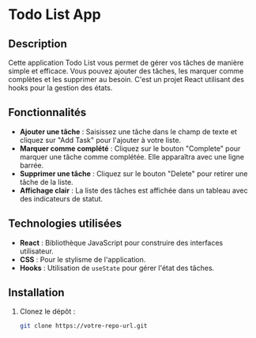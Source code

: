 # Todo List App

## Description

Cette application Todo List vous permet de gérer vos tâches de manière simple et efficace. Vous pouvez ajouter des tâches, les marquer comme complètes et les supprimer au besoin. C'est un projet React utilisant des hooks pour la gestion des états.

## Fonctionnalités

- **Ajouter une tâche** : Saisissez une tâche dans le champ de texte et cliquez sur "Add Task" pour l'ajouter à votre liste.
- **Marquer comme complété** : Cliquez sur le bouton "Complete" pour marquer une tâche comme complétée. Elle apparaîtra avec une ligne barrée.
- **Supprimer une tâche** : Cliquez sur le bouton "Delete" pour retirer une tâche de la liste.
- **Affichage clair** : La liste des tâches est affichée dans un tableau avec des indicateurs de statut.

## Technologies utilisées

- **React** : Bibliothèque JavaScript pour construire des interfaces utilisateur.
- **CSS** : Pour le stylisme de l'application.
- **Hooks** : Utilisation de `useState` pour gérer l'état des tâches.

## Installation

1. Clonez le dépôt :

   ```bash
   git clone https://votre-repo-url.git
